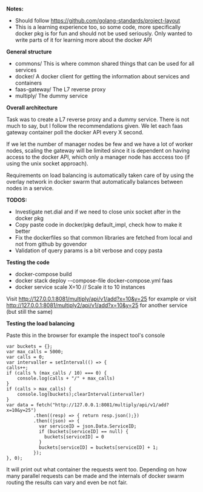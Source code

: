 **Notes:**
- Should follow https://github.com/golang-standards/project-layout
- This is a learning experience too, so some code, more specifically docker pkg is for fun and should not be used seriously. Only wanted to write parts of it for learning more about the docker API

**General structure**
- commons/ This is where common shared things that can be used for all services
- docker/ A docker client for getting the information about services and containers
- faas-gateway/ The L7 reverse proxy
- multiply/ The dummy service

**Overall architecture**

Task was to create a L7 reverse proxy and a dummy service. There is not much to say, but I follow the recommendations given. We let  each faas gateway container poll the docker API every X second. 

If we let the number of manager nodes be few and we have a lot of worker nodes, scaling the gateway will be limited since it is dependent on having access to the docker API, which only a manager node has acccess too (if using the unix socket approach). 

Requirements on load balancing is automatically taken care of by using the overlay network in docker swarm that automatically balances between nodes in a service. 

**TODOS:**
- Investigate net.dial and if we need to close unix socket after in the docker pkg
- Copy paste code in docker/pkg default_impl, check how to make it better
- Fix the dockerfiles so that common libraries are fetched from local and not from github by govendor
- Validation of query params is a bit verbose and copy pasta

**Testing the code**

- docker-compose build
- docker stack deploy --compose-file docker-compose.yml faas
- docker service scale X=10 // Scale it to 10 instances

Visit http://127.0.0.1:8081/multiply/api/v1/add?x=10&y=25 for example
or visit http://127.0.0.1:8081/multiply2/api/v1/add?x=10&y=25 for another service (but still the same)

**Testing the load balancing**

Paste this in the browser for example the inspect tool's console

    var buckets = {}; 
    var max_calls = 5000; 
    var calls = 0; 
    var intervaller = setInterval(() => { 
    calls++; 
    if (calls % (max_calls / 10) === 0) {
        console.log(calls + "/" + max_calls)
    }
    if (calls > max_calls) {
        console.log(buckets);clearInterval(intervaller)
    } 
    var data = fetch("http://127.0.0.1:8081/multiply/api/v1/add?x=10&y=25")
              .then((resp) => { return resp.json();})
              .then((json) => {
                var serviceID = json.Data.ServiceID; 
                if (buckets[serviceID] == null) {
                  buckets[serviceID] = 0
                }
                buckets[serviceID] = buckets[serviceID] + 1;
              });
    }, 0);
    
It will print out what container the requests went too. Depending on how many parallel requests can be made and the internals of docker swarm routing the results can vary and even be not fair.